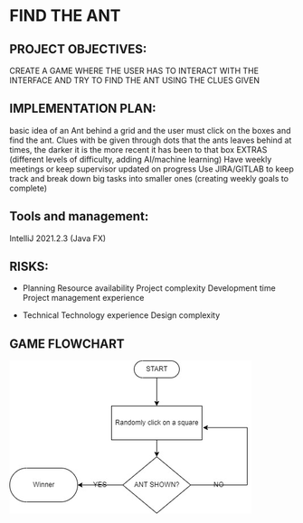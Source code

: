 # FIND THE ANT

## PROJECT OBJECTIVES:
CREATE A GAME WHERE THE USER HAS TO INTERACT WITH THE INTERFACE AND TRY TO FIND THE ANT USING THE CLUES GIVEN

## IMPLEMENTATION PLAN:
basic idea of an Ant behind a grid and the user must click on the boxes and find the ant. Clues with be given through dots that the ants leaves behind at times, the darker it is the more recent it has been to that box
EXTRAS (different levels of difficulty, adding AI/machine learning)
Have weekly meetings or keep supervisor updated on progress
Use JIRA/GITLAB to keep track and break down big tasks into smaller ones (creating weekly goals to complete)

## Tools and management: 
IntelliJ 2021.2.3 (Java FX)

## RISKS:
- Planning
Resource availability
Project complexity
Development time
Project management experience

- Technical
Technology experience
Design complexity

## GAME FLOWCHART
![picture](Documentation/GameFlowchart.jpg) 




